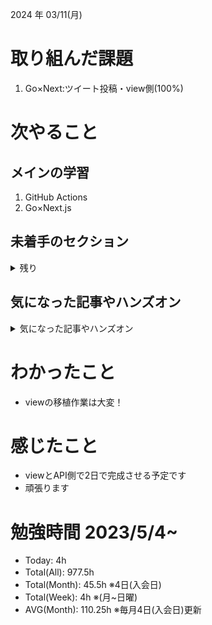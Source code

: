 
2024 年 03/11(月)

# 取り組んだ課題
1. Go×Next:ツイート投稿・view側(100%)
 
# 次やること

## メインの学習

1. GitHub Actions
2. Go×Next.js

## 未着手のセクション

<details>

<summary>残り</summary>

### インフラ側
* 継続的インテグレーション
* Terraform

</details>

## 気になった記事やハンズオン

<details>

<summary>気になった記事やハンズオン</summary>

### Go
1. [古典学派的テストとGoで考える持続可能なアーキテクチャ入門](https://zenn.dev/jy8752/books/73769005e6afa9/viewer/chapter1)
2. [クリーンアーキテクチャ](https://nuits.jp/entry/easiest-clean-architecture-2019-09)
3. [Goにおけるメモリ管理の可視化](https://zenn.dev/kazu1029/articles/38ab3d99ef0de3)
4. [変数とメモリの関係](https://9cguide.appspot.com/15-02.html)
5. [Goで学ぶポインタとアドレス](https://qiita.com/Sekky0905/items/447efa04a95e3fec217f)

### TS
1. [TypeChallenge](https://github.com/type-challenges/type-challenges/tree/main/questions/00004-easy-pick)

### 低レイヤ

1. [Putting the “You” in CPU](https://cpu.land/)

</details>

# わかったこと

* viewの移植作業は大変！

# 感じたこと

* viewとAPI側で2日で完成させる予定です
* 頑張ります

# 勉強時間 2023/5/4~

* Today: 4h
* Total(All): 977.5h　
* Total(Month): 45.5h ※4日(入会日)
* Total(Week): 4h ※(月~日曜)
* AVG(Month): 110.25h ※毎月4日(入会日)更新
